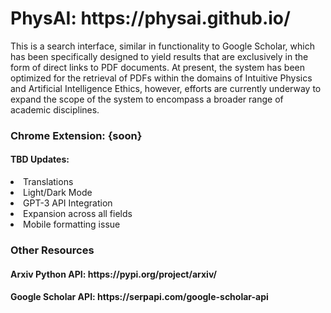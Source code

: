 <h1> PhysAI: https://physai.github.io/ </h1>
<p> This is a search interface, similar in functionality to Google Scholar, which has been specifically designed to yield results that are exclusively in the form of direct links to PDF documents. At present, the system has been optimized for the retrieval of PDFs within the domains of Intuitive Physics and Artificial Intelligence Ethics, however, efforts are currently underway to expand the scope of the system to encompass a broader range of academic disciplines. </p>




<h3> Chrome Extension: {soon}
  <h4> TBD Updates: </h4>
  <li> Translations</li>
  <li> Light/Dark Mode </li>
  <li> GPT-3 API Integration </li>
  <li> Expansion across all fields </li>
  <li> Mobile formatting issue </li> 
<h3> Other Resources </h3>
<h4> Arxiv Python API: https://pypi.org/project/arxiv/ </h4> 
<h4> Google Scholar API: https://serpapi.com/google-scholar-api </h4>
